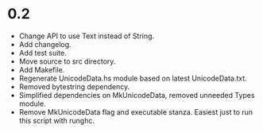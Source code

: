 # 0.2

  * Change API to use Text instead of String.
  * Add changelog.
  * Add test suite.
  * Move source to src directory.
  * Add Makefile.
  * Regenerate UnicodeData.hs module based on latest UnicodeData.txt.
  * Removed bytestring dependency.
  * Simplified dependencies on MkUnicodeData, removed unneeded Types module.
  * Remove MkUnicodeData flag and executable stanza.
    Easiest just to run this script with runghc.
